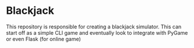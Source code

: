 # Blackjack

This repository is responsible for creating a blackjack simulator. This can start off as a simple CLI game and eventually look to integrate with PyGame or even Flask (for online game)
